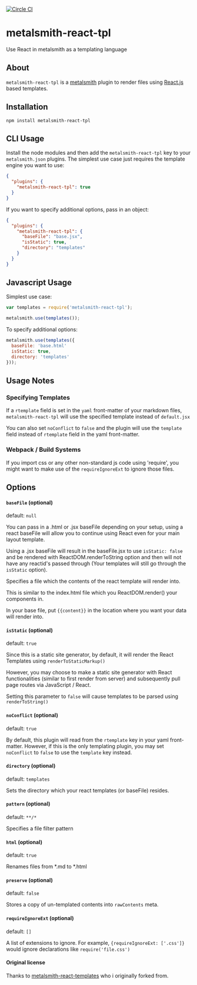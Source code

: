 [![Circle CI](https://circleci.com/gh/richardstevens/metalsmith-react-tpl/tree/master.svg?style=shield)](https://circleci.com/gh/richardstevens/metalsmith-react-tpl/tree/master)

# metalsmith-react-tpl
Use React in metalsmith as a templating language

## About
`metalsmith-react-tpl` is a [metalsmith](http://http://www.metalsmith.io/) plugin to render files using [React.js](http://http://facebook.github.io/react/) based templates. 



## Installation

```
npm install metalsmith-react-tpl
```

## CLI Usage

  Install the node modules and then add the `metalsmith-react-tpl` key to your `metalsmith.json` plugins. The simplest use case just requires the template engine you want to use:

```json
{
  "plugins": {
    "metalsmith-react-tpl": true
  }
}
```

  If you want to specify additional options, pass in an object:

```json
{
  "plugins": {
    "metalsmith-react-tpl": {
      "baseFile": "base.jsx",
      "isStatic": true,
      "directory": "templates"
    }
  }
}
```

## Javascript Usage

  Simplest use case:

```js
var templates = require('metalsmith-react-tpl');

metalsmith.use(templates());
```

  To specify additional options:

```js
metalsmith.use(templates({
  baseFile: 'base.html'
  isStatic: true,
  directory: 'templates'
}));
```


## Usage Notes

### Specifying Templates
If a `rtemplate` field is set in the `yaml` front-matter of your markdown files, `metalsmith-react-tpl` will use the specified template instead of `default.jsx`

You can also set `noConflict` to `false` and the plugin will use the `template` field instead of `rtemplate` field in the yaml front-matter.

### Webpack / Build Systems

If you import css or any other non-standard js code using 'require', 
you might want to make use of the `requireIgnoreExt` to ignore those files.



## Options

#### `baseFile` (optional)
default: `null`

You can pass in a .html or .jsx baseFile depending on your setup, using a react baseFile will allow you to continue using React even for your main layout template.

Using a .jsx baseFile will result in the baseFile.jsx to use `isStatic: false` and be rendered with ReactDOM.renderToString option and then will not have any reactid's passed through (Your templates will still go through the `isStatic` option).

Specifies a file which the contents of the react template will render into. 

This is similar to the index.html file which you ReactDOM.render() your components in.

In your base file, put `{{content}}` in the location where you want your data will render into.


#### `isStatic` (optional) 
default: `true`

Since this is a static site generator, by default, it will render the React Templates using `renderToStaticMarkup()`

However, you may choose to make a static site generator with React functionalities (similar to first render from server) and subsequently pull page routes via JavaScript / React.

Setting this parameter to `false` will cause templates to be parsed using `renderToString()`


#### `noConflict` (optional)
default: `true`

By default, this plugin will read from the `rtemplate` key in your yaml 
front-matter. However, if this is the only templating plugin, you may 
set `noConflict` to `false` to use the `template` key instead.


#### `directory` (optional) 
default: `templates`

Sets the directory which your react templates (or baseFile) resides.


#### `pattern` (optional)
default: `**/*`

Specifies a file filter pattern


#### `html` (optional)
default: `true`

Renames files from *.md to *.html


#### `preserve` (optional)
default: `false`

Stores a copy of un-templated contents into `rawContents` meta.


#### `requireIgnoreExt` (optional)
default: `[]`

A list of extensions to ignore. For example, `{requireIgnoreExt: ['.css']}` would 
ignore declarations like `require('file.css')`


#### Original license
Thanks to [metalsmith-react-templates](https://github.com/yeojz/metalsmith-react-templates) who i originally forked from.





